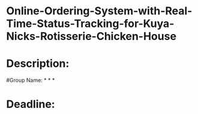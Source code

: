 # Online-Ordering-System-with-Real-Time-Status-Tracking-for-Kuya-Nicks-Rotisserie-Chicken-House
# Description:

#Group Name:
*
*
*
# Deadline:
